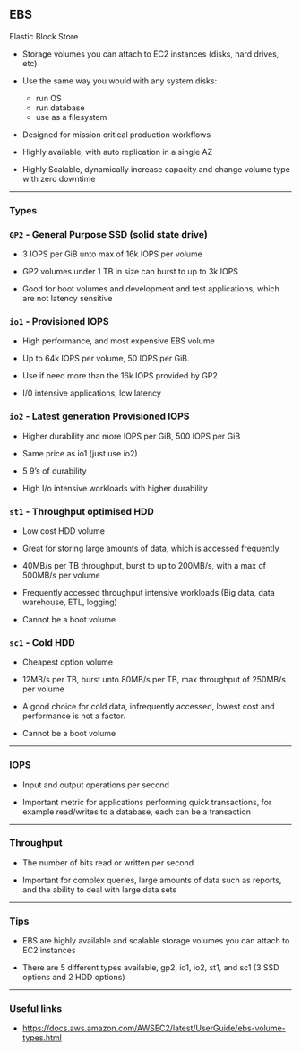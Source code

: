 ## EBS

Elastic Block Store

- Storage volumes you can attach to EC2 instances (disks, hard drives, etc)

- Use the same way you would with any system disks:

  - run OS
  - run database
  - use as a filesystem

- Designed for mission critical production workflows

- Highly available, with auto replication in a single AZ

- Highly Scalable, dynamically increase capacity and change volume type with zero downtime

---

### Types

### `GP2` - General Purpose SSD (solid state drive)

- 3 IOPS per GiB unto max of 16k IOPS per volume

- GP2 volumes under 1 TB in size can burst to up to 3k IOPS

- Good for boot volumes and development and test applications, which are not latency sensitive

### `io1` - Provisioned IOPS

- High performance, and most expensive EBS volume

- Up to 64k IOPS per volume, 50 IOPS per GiB.

- Use if need more than the 16k IOPS provided by GP2

- I/0 intensive applications, low latency

### `io2` - Latest generation Provisioned IOPS

- Higher durability and more IOPS per GiB, 500 IOPS per GiB

- Same price as io1 (just use io2)

- 5 9’s of durability

- High I/o intensive workloads with higher durability

### `st1` - Throughput optimised HDD

- Low cost HDD volume

- Great for storing large amounts of data, which is accessed frequently

- 40MB/s per TB throughput, burst to up to 200MB/s, with a max of 500MB/s per volume

- Frequently accessed throughput intensive workloads (Big data, data warehouse, ETL, logging)

- Cannot be a boot volume

### `sc1` - Cold HDD

- Cheapest option volume

- 12MB/s per TB, burst unto 80MB/s per TB, max throughput of 250MB/s per volume

- A good choice for cold data, infrequently accessed, lowest cost and performance is not a factor.

- Cannot be a boot volume

---

### IOPS

- Input and output operations per second

- Important metric for applications performing quick transactions, for example read/writes to a database, each can be a transaction

---

### Throughput

- The number of bits read or written per second

- Important for complex queries, large amounts of data such as reports, and the ability to deal with large data sets

---

### Tips

- EBS are highly available and scalable storage volumes you can attach to EC2 instances

- There are 5 different types available, gp2, io1, io2, st1, and sc1 (3 SSD options and 2 HDD options)

---

### Useful links

- https://docs.aws.amazon.com/AWSEC2/latest/UserGuide/ebs-volume-types.html
